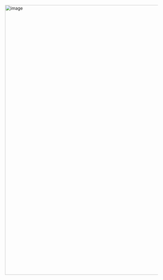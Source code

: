 <img width="1821" height="888" alt="image" src="https://github.com/user-attachments/assets/a5b71381-6e5a-41a4-aaaa-861ea7c11844" />
